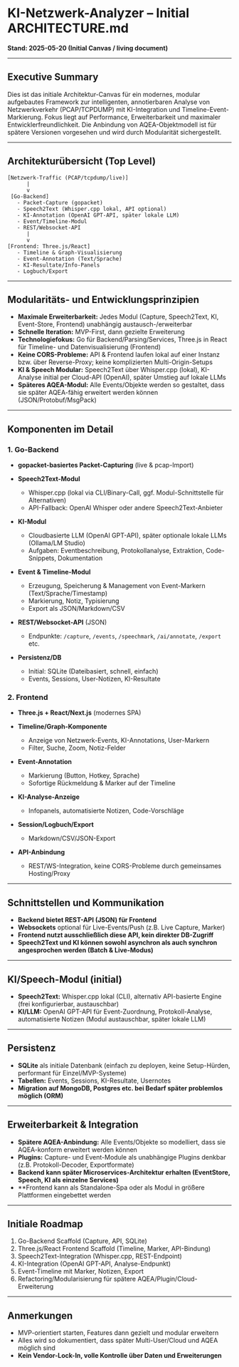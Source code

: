 # KI-Netzwerk-Analyzer – Initial ARCHITECTURE.md

**Stand: 2025-05-20 (Initial Canvas / living document)**

---

## Executive Summary

Dies ist das initiale Architektur-Canvas für ein modernes, modular aufgebautes Framework zur intelligenten, annotierbaren Analyse von Netzwerkverkehr (PCAP/TCPDUMP) mit KI-Integration und Timeline-Event-Markierung. Fokus liegt auf Performance, Erweiterbarkeit und maximaler Entwicklerfreundlichkeit. Die Anbindung von AQEA-Objektmodell ist für spätere Versionen vorgesehen und wird durch Modularität sichergestellt.

---

## Architekturübersicht (Top Level)

```
[Netzwerk-Traffic (PCAP/tcpdump/live)]
      |
      v
 [Go-Backend]
   - Packet-Capture (gopacket)
   - Speech2Text (Whisper.cpp lokal, API optional)
   - KI-Annotation (OpenAI GPT-API, später lokale LLM)
   - Event/Timeline-Modul
   - REST/Websocket-API
      |
      v
[Frontend: Three.js/React]
   - Timeline & Graph-Visualisierung
   - Event-Annotation (Text/Sprache)
   - KI-Resultate/Info-Panels
   - Logbuch/Export
```

---

## Modularitäts- und Entwicklungsprinzipien

* **Maximale Erweiterbarkeit:** Jedes Modul (Capture, Speech2Text, KI, Event-Store, Frontend) unabhängig austausch-/erweiterbar
* **Schnelle Iteration:** MVP-First, dann gezielte Erweiterung
* **Technologiefokus:** Go für Backend/Parsing/Services, Three.js in React für Timeline- und Datenvisualisierung (Frontend)
* **Keine CORS-Probleme:** API & Frontend laufen lokal auf einer Instanz bzw. über Reverse-Proxy; keine komplizierten Multi-Origin-Setups
* **KI & Speech Modular:** Speech2Text über Whisper.cpp (lokal), KI-Analyse initial per Cloud-API (OpenAI), später Umstieg auf lokale LLMs
* **Späteres AQEA-Modul:** Alle Events/Objekte werden so gestaltet, dass sie später AQEA-fähig erweitert werden können (JSON/Protobuf/MsgPack)

---

## Komponenten im Detail

### 1. Go-Backend

* **gopacket-basiertes Packet-Capturing** (live & pcap-Import)
* **Speech2Text-Modul**

  * Whisper.cpp (lokal via CLI/Binary-Call, ggf. Modul-Schnittstelle für Alternativen)
  * API-Fallback: OpenAI Whisper oder andere Speech2Text-Anbieter
* **KI-Modul**

  * Cloudbasierte LLM (OpenAI GPT-API), später optionale lokale LLMs (Ollama/LM Studio)
  * Aufgaben: Eventbeschreibung, Protokollanalyse, Extraktion, Code-Snippets, Dokumentation
* **Event & Timeline-Modul**

  * Erzeugung, Speicherung & Management von Event-Markern (Text/Sprache/Timestamp)
  * Markierung, Notiz, Typisierung
  * Export als JSON/Markdown/CSV
* **REST/Websocket-API** (JSON)

  * Endpunkte: `/capture`, `/events`, `/speechmark`, `/ai/annotate`, `/export` etc.
* **Persistenz/DB**

  * Initial: SQLite (Dateibasiert, schnell, einfach)
  * Events, Sessions, User-Notizen, KI-Resultate

### 2. Frontend

* **Three.js + React/Next.js** (modernes SPA)
* **Timeline/Graph-Komponente**

  * Anzeige von Netzwerk-Events, KI-Annotations, User-Markern
  * Filter, Suche, Zoom, Notiz-Felder
* **Event-Annotation**

  * Markierung (Button, Hotkey, Sprache)
  * Sofortige Rückmeldung & Marker auf der Timeline
* **KI-Analyse-Anzeige**

  * Infopanels, automatisierte Notizen, Code-Vorschläge
* **Session/Logbuch/Export**

  * Markdown/CSV/JSON-Export
* **API-Anbindung**

  * REST/WS-Integration, keine CORS-Probleme durch gemeinsames Hosting/Proxy

---

## Schnittstellen und Kommunikation

* **Backend bietet REST-API (JSON) für Frontend**
* **Websockets** optional für Live-Events/Push (z.B. Live Capture, Marker)
* **Frontend nutzt ausschließlich diese API, kein direkter DB-Zugriff**
* **Speech2Text und KI können sowohl asynchron als auch synchron angesprochen werden (Batch & Live-Modus)**

---

## KI/Speech-Modul (initial)

* **Speech2Text:** Whisper.cpp lokal (CLI), alternativ API-basierte Engine (frei konfigurierbar, austauschbar)
* **KI/LLM:** OpenAI GPT-API für Event-Zuordnung, Protokoll-Analyse, automatisierte Notizen (Modul austauschbar, später lokale LLM)

---

## Persistenz

* **SQLite** als initiale Datenbank (einfach zu deployen, keine Setup-Hürden, performant für Einzel/MVP-Systeme)
* **Tabellen:** Events, Sessions, KI-Resultate, Usernotes
* **Migration auf MongoDB, Postgres etc. bei Bedarf später problemlos möglich (ORM)**

---

## Erweiterbarkeit & Integration

* **Spätere AQEA-Anbindung:** Alle Events/Objekte so modelliert, dass sie AQEA-konform erweitert werden können
* **Plugins:** Capture- und Event-Module als unabhängige Plugins denkbar (z.B. Protokoll-Decoder, Exportformate)
* **Backend kann später Microservices-Architektur erhalten (EventStore, Speech, KI als einzelne Services)**
* \*\*Frontend kann als Standalone-Spa oder als Modul in größere Plattformen eingebettet werden

---

## Initiale Roadmap

1. Go-Backend Scaffold (Capture, API, SQLite)
2. Three.js/React Frontend Scaffold (Timeline, Marker, API-Bindung)
3. Speech2Text-Integration (Whisper.cpp, REST-Endpoint)
4. KI-Integration (OpenAI GPT-API, Analyse-Endpunkt)
5. Event-Timeline mit Marker, Notizen, Export
6. Refactoring/Modularisierung für spätere AQEA/Plugin/Cloud-Erweiterung

---

## Anmerkungen

* MVP-orientiert starten, Features dann gezielt und modular erweitern
* Alles wird so dokumentiert, dass später Multi-User/Cloud und AQEA möglich sind
* **Kein Vendor-Lock-In, volle Kontrolle über Daten und Erweiterungen**
